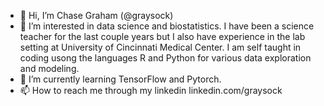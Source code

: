 - 👋 Hi, I’m Chase Graham (@graysock)
- 👀 I’m interested in data science and biostatistics. I have been a science teacher for the last couple years but I also have experience in the lab setting at
  University of Cincinnati Medical Center. I am self taught in coding usong the languages R and Python for various data exploration and modeling. 
- 🌱 I’m currently learning TensorFlow and Pytorch. 
- 📫 How to reach me through my linkedin linkedin.com/graysock

<!---
graysock/graysock is a ✨ special ✨ repository because its `README.md` (this file) appears on your GitHub profile.
You can click the Preview link to take a look at your changes.
--->
